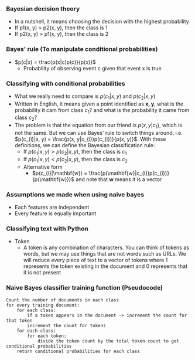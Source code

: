 ### Bayesian decision theory
* In a nutshell, it means choosing the decision with the highest probability
* If p1(x, y) > p2(x, y), then the class is 1
* If p2(x, y) > p1(x, y), then the class is 2

### Bayes' rule (To manipulate conditional probabilities)
* $p(c|x) = \frac{p(x|c)p(c)}{p(x)}$
  * Probability of observing event c given that event x is true

### Classifying with conditional probabilities
* What we really need to compare is $p(c_{1}|x, y)$ and $p(c_{2}|x, y)$
* Written in English, it means given a point identified as **x, y**, what is the probability it cam from class $c_1$? and what is the probability it came from class $c_2$?
* The problem is that the equation from our friend is $p(x, y|c_{1})$, which is not the same. But we can use Bayes' rule to switch things around, i.e. $p(c_{i}|x, y) = \frac{p(x, y|c_{i})p(c_{i})}{p(x, y)}$. With these definitions, we can define the Bayesian classification rule: 
  * If $p(c_{1}|x, y) > p(c_{2}|x, y)$, then the class is $c_{1}$
  * If $p(c_{1}|x, y) < p(c_{2}|x, y)$, then the class is $c_{2}$
  * Alternative form
    * $p(c_{i}|\mathbf{w}) = \frac{p(\mathbf{w}|c_{i})p(c_{i})}{p(\mathbf{w})}$ and note that **w** means it is a vector

### Assumptions we made when using naive bayes
* Each features are independent
* Every feature is equally important

### Classifying text with Python
* Token
  * A token is any combination of characters. You can think of tokens as words, but we may use things that are not words such as URLs. We will reduce every piece of text to a vector of tokens where 1 represents the token existing in the document and 0 represents that it is not present 

### Naive Bayes classifier training function (Pseudocode)
  ```
  Count the number of documents in each class
  for every training document:
      for each class:
          if a token appears in the document -> increment the count for that token
          increment the count for tokens
      for each class:
          for each token:
              divide the token count by the total token count to get conditional probabilities
      return conditional probabilities for each class
  ```
